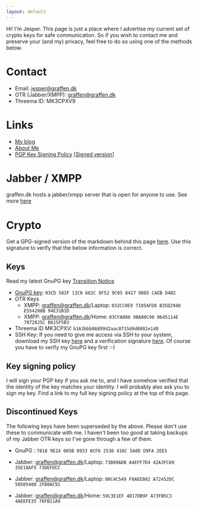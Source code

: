 ```yaml
---
layout: default
---
```


Hi! I'm Jesper. This page is just a place where I advertise my current set of crypto keys for safe communication. So if you wish to contact me and preserve your (and my) privacy, feel free to do so using one of the methods below. 

# Contact

* Email: [jesper@graffen.dk](mailto:jesper@graffen.dk)
* OTR (Jabber/XMPP): [graffen@graffen.dk](xmpp:jesper@graffen.dk)
* Threema ID: MK3CPXV9

# Links

* [My blog](https://blog.graffen.dk)
* [About Me](https://about.me/graffen)
* [PGP Key Signing Policy](/keysigning/policy/) [[Signed version]](/keysigning/policy/index.md.asc)

# Jabber / XMPP
graffen.dk hosts a jabber/xmpp server that is open for anyone to use. See more [here](/jabber)

# Crypto
Get a GPG-signed version of the markdown behind this page [here](index.md.asc). Use this signature to verify that 
the below information is correct.

## Keys
Read my latest GnuPG key [Transition Notice](/transition-notice.html)

* [GnuPG key](graffen.asc): `03CD 582F 13C0 682C 8F52 9C05 8417 0D85 CAEB D4B2` 
* OTR Keys
  * XMPP: graffen@graffen.dk/Laptop: `032CC0E9 7195AFD8 B35D2948 E554288B 94E31B1D`
  * XMPP: graffen@graffen.dk/Home: `03CFA086 9BA80C90 0645114E 7072825C B615F5B3`
* Threema ID MK3CPXV: `b163bbb86899d2aac8715d8d8082e1d0`
* SSH Key: If you need to give me access via SSH to your system, download my SSH key [here](graffen-ssh-key.txt) and a verification signature [here](graffen-ssh-key.txt.asc). Of course you have to verify my GnuPG key first :-)  

## Key signing policy
I will sign your PGP key if you ask me to, and I have somehow verified that the identity of the key matches your
identity. I will probably also ask you to sign my key. Find a link to my full key signing policy at the top of this page. 

## Discontinued Keys
The following keys have been superseded by the above. Please don't use these to communicate with me. I haven't been too good at taking backups of my Jabber OTR keys so I've gone through a few of them. 


* GnuPG : `7818 9E24 005B 0933 0CF6 2536 416C 5A0D D9FA 2EE5`

* Jabber: graffen@graffen.dk/Laptop: `73B09ADB A4EFF7D4 42A3FC69 35E18AF5 73DEFDCC`
* Jabber: graffen@graffen.dk/Laptop: `00C4C549 F8AEE802 A72452DC 50505408 2FB0AC91`
* Jabber: graffen@graffen.dk/Home: `59C3E1EF 4D17DB9F A73FB5C3 4AEEFE35 76FB11A9`